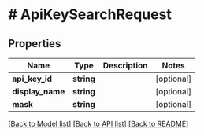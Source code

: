 # # ApiKeySearchRequest

## Properties

Name | Type | Description | Notes
------------ | ------------- | ------------- | -------------
**api_key_id** | **string** |  | [optional]
**display_name** | **string** |  | [optional]
**mask** | **string** |  | [optional]

[[Back to Model list]](../../README.md#models) [[Back to API list]](../../README.md#endpoints) [[Back to README]](../../README.md)
